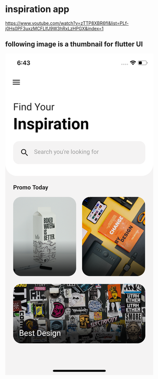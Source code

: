 # inspiration app

https://www.youtube.com/watch?v=zTTP8XBR6fI&list=PLf-j0Hs0PF3uxzMCFLlfJ9W3hRxLzHPGX&index=1

## following image is a thumbnail for flutter UI

![thumbnail](tumb.png)
